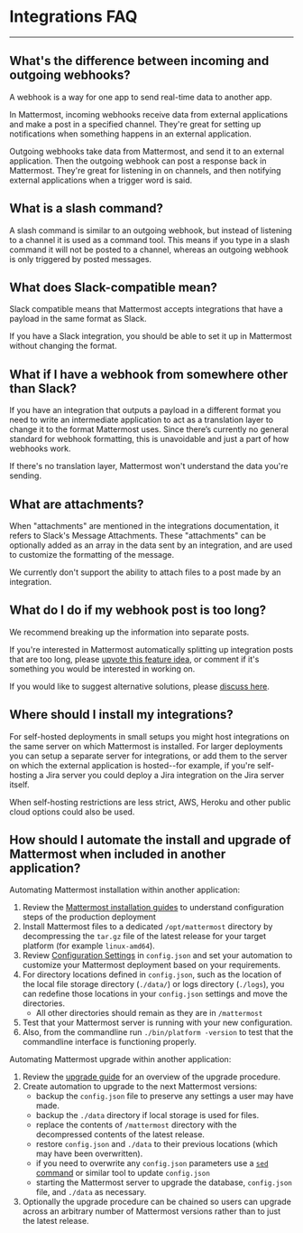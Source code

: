 # Integrations FAQ
---

## What's the difference between incoming and outgoing webhooks? 

A webhook is a way for one app to send real-time data to another app. 

In Mattermost, incoming webhooks receive data from external applications and make a post in a specified channel. They're great for setting up notifications when something happens in an external application. 

Outgoing webhooks take data from Mattermost, and send it to an external application. Then the outgoing webhook can post a response back in Mattermost. They're great for listening in on channels, and then notifying external applications when a trigger word is said. 

## What is a slash command? 

A slash command is similar to an outgoing webhook, but instead of listening to a channel it is used as a command tool. This means if you type in a slash command it will not be posted to a channel, whereas an outgoing webhook is only triggered by posted messages. 

## What does Slack-compatible mean?

Slack compatible means that Mattermost accepts integrations that have a payload in the same format as Slack.  

If you have a Slack integration, you should be able to set it up in Mattermost without changing the format.   

## What if I have a webhook from somewhere other than Slack? 

If you have an integration that outputs a payload in a different format you need to write an intermediate application to act as a translation layer to change it to the format Mattermost uses. Since there’s currently no general standard for webhook formatting, this is unavoidable and just a part of how webhooks work. 

If there's no translation layer, Mattermost won't understand the data you're sending. 

## What are attachments? 

When "attachments" are mentioned in the integrations documentation, it refers to Slack's Message Attachments. These "attachments" can be optionally added as an array in the data sent by an integration, and are used to customize the formatting of the message.

We currently don't support the ability to attach files to a post made by an integration. 

## What do I do if my webhook post is too long?

We recommend breaking up the information into separate posts. 

If you're interested in Mattermost automatically splitting up integration posts that are too long, please [upvote this feature idea](https://mattermost.uservoice.com/forums/306457-general/suggestions/13878750-automatically-break-long-responses-from-integratio), or comment if it's something you would be interested in working on. 

If you would like to suggest alternative solutions, please [discuss here](https://forum.mattermost.org/t/recommendations-for-handling-automation-that-wants-to-post-messages-longer-than-4000-characters-per-message/1393).

## Where should I install my integrations? 

For self-hosted deployments in small setups you might host integrations on the same server on which Mattermost is installed. For larger deployments you can setup a separate server for integrations, or add them to the server on which the external application is hosted--for example, if you're self-hosting a Jira server you could deploy a Jira integration on the Jira server itself. 

When self-hosting restrictions are less strict, AWS, Heroku and other public cloud options could also be used. 

## How should I automate the install and upgrade of Mattermost when included in another application? 

Automating Mattermost installation within another application: 

1. Review the [Mattermost installation guides](https://docs.mattermost.com/guides/administrator.html#installing-mattermost) to understand configuration steps of the production deployment 
2. Install Mattermost files to a dedicated `/opt/mattermost` directory by decompressing the `tar.gz` file of the latest release for your target platform (for example `linux-amd64`). 
3. Review [Configuration Settings](http://docs.mattermost.com/administration/config-settings.html) in `config.json` and set your automation to customize your Mattermost deployment based on your requirements. 
4. For directory locations defined in `config.json`, such as the location of the local file storage directory (`./data/`) or logs directory (`./logs`), you can redefine those locations in your `config.json` settings and move the directories.
   - All other directories should remain as they are in `/mattermost` 
5. Test that your Mattermost server is running with your new configuration.
6. Also, from the commandline run `./bin/platform -version` to test that the commandline interface is functioning properly.

Automating Mattermost upgrade within another application: 

1. Review the [upgrade guide](http://docs.mattermost.com/administration/upgrade.html) for an overview of the upgrade procedure. 
2. Create automation to upgrade to the next Mattermost versions: 
    - backup the `config.json` file to preserve any settings a user may have made.
    - backup the `./data` directory if local storage is used for files.
    - replace the contents of `/mattermost` directory with the decompressed contents of the latest release.
    - restore `config.json` and `./data` to their previous locations (which may have been overwritten).
    - if you need to overwrite any `config.json` parameters use a [`sed` command](http://stackoverflow.com/questions/20568515/how-to-use-sed-to-replace-a-config-files-variable) or similar tool to update `config.json`
    - starting the Mattermost server to upgrade the database, `config.json` file, and `./data` as necessary. 
3. Optionally the upgrade procedure can be chained so users can upgrade across an arbitrary number of Mattermost versions rather than to just the latest release. 
